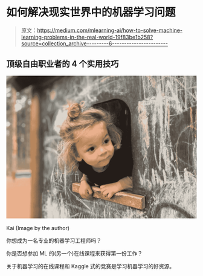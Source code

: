 # 如何解决现实世界中的机器学习问题

> 原文：<https://medium.com/mlearning-ai/how-to-solve-machine-learning-problems-in-the-real-world-19f83be1b258?source=collection_archive---------6----------------------->

## 顶级自由职业者的 4 个实用技巧

![](img/8670c2810b9ceb131ab48c378307ec43.png)

Kai (Image by the author)

你想成为一名专业的机器学习工程师吗？

你是否想参加 ML 的(另一个)在线课程来获得第一份工作？

关于机器学习的在线课程和 Kaggle 式的竞赛是学习机器学习的好资源。